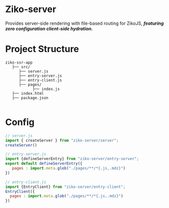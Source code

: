 # Ziko-server

Provides server-side rendering with file-based routing for ZikoJS, ***featuring zero configuration client-side hydration.*** 

# Project Structure
```
ziko-ssr-app
   ├── src/
      ├── server.js
      ├── entry-server.js
      ├── entry-client.js
      ├── pages/
            ├── index.js 
   ├── index.html
   ├── package.json
    
```


# Config 

```js
// server.js
import { createServer } from "ziko-server/server";
createServer()
```

```js
// entry-server.js
import {defineServerEntry} from "ziko-server/entry-server";
export default defineServerEntry({
   pages : import.meta.glob("./pages/**/*{.js,.mdz}")
})
```
```js
// entry-client.js
import {EntryClient} from "ziko-server/entry-client";
EntryClient({
  pages : import.meta.glob("./pages/**/*{.js,.mdz}")
})
```

